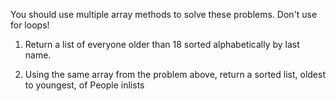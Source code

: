 You should use multiple array methods to solve these problems. Don't use for loops!

1) Return a list of everyone older than 18 sorted alphabetically by last name.


2) Using the same array from the problem above, return a sorted list, oldest to youngest, of People inlists